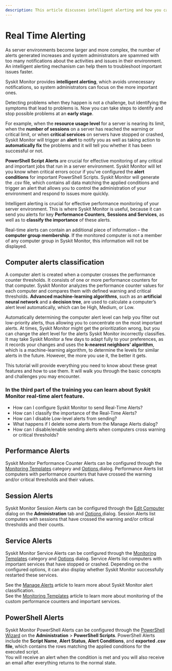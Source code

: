 ```yaml
---
description: This article discusses intelligent alerting and how you can set up different notifications with Syskit Monitor about the activities and issues in your environment.
---
```


# Real Time Alerting

As server environments become larger and more complex, the number of alerts generated increases and system administrators are spammed with too many notifications about the activities and issues in their environment. An intelligent alerting mechanism can help them to troubleshoot important issues faster.

Syskit Monitor provides **intelligent alerting**, which avoids unnecessary notifications, so system administrators can focus on the more important ones.

Detecting problems when they happen is not a challenge, but identifying the symptoms that lead to problems is. Now you can take steps to identify and stop possible problems at an **early stage**.

For example, when the **resource usage level** for a server is nearing its limit, when the **number of sessions** on a server has reached the warning or critical limit, or when **critical services** on servers have stopped or crashed, Syskit Monitor will trigger an **alert** to notify you as well as taking action to **automatically fix** the problems and it will tell you whether it has been successful or not.

**PowerShell Script Alerts** are crucial for effective monitoring of any critical and important jobs that run in a server environment. Syskit Monitor will let you know when critical errors occur if you’ve configured the **alert conditions** for important PowerShell Scripts. Syskit Monitor will generate the .csv file, which contains all data matching the applied conditions and trigger an alert that allows you to control the administration of your environment and respond to issues more quickly.

Intelligent alerting is crucial for effective performance monitoring of your server environment. This is where Syskit Monitor is useful, because it can send you alerts for key **Performance Counters**, **Sessions and Services**, as well as to **classify the importance** of these alerts.

Real-time alerts can contain an additional piece of information – the **computer group membership**. If the monitored computer is not a member of any computer group in Syskit Monitor, this information will not be displayed.

## Computer alerts classification

A computer alert is created when a computer crosses the performance counter thresholds. It consists of one or more performance counters for that computer. Syskit Monitor analyzes the performance counter values for each computer and compares them with defined warning and critical thresholds. **Advanced machine-learning algorithms**, such as an **artificial neural network** and a **decision tree**, are used to calculate a computer’s alert level automatically, which can be High, Medium, or Low.

Automatically determining the computer alert level can help you filter out low-priority alerts, thus allowing you to concentrate on the most important alerts. At times, Syskit Monitor might get the prioritization wrong, but you can change the alert level for the alerts Syskit Monitor incorrectly classifies. It may take Syskit Monitor a few days to adapt fully to your preferences, as it records your changes and uses the **k-nearest neighbors’ algorithm**, which is a machine-learning algorithm, to determine the levels for similar alerts in the future. However, the more you use it, the better it gets.

This tutorial will provide everything you need to know about these great features and how to use them. It will walk you through the basic concepts and challenges you may encounter.

### In the third part of the training you can learn about Syskit Monitor real-time alert feature.

* How can I configure Syskit Monitor to send Real-Time Alerts?
* How can I classify the importance of the Real-Time Alerts?
* How can I disable Low-level alerts from sending?
* What happens if I delete some alerts from the Manage Alerts dialog?
* How can I disable/enable sending alerts when computers cross warning or critical thresholds?

## Performance Alerts

Syskit Monitor Performance Counter Alerts can be configured through the [Monitoring Templates](../get-to-know-syskit-monitor/administration/monitoring-templates.md) category and [Options ](../get-to-know-syskit-monitor/backstage-screen/configuration/options.md#alerts)dialog. Performance Alerts list computers with performance counters that have crossed the warning and/or critical thresholds and their values.

## Session Alerts

Syskit Monitor Session Alerts can be configured through the [Edit Computer](../get-to-know-syskit-monitor/administration/servers-and-groups.md) dialog on the **Administration** tab and [Options ](../get-to-know-syskit-monitor/backstage-screen/configuration/options.md#alerts)dialog. Session Alerts list computers with sessions that have crossed the warning and/or critical thresholds and their counts.

## Service Alerts

Syskit Monitor Service Alerts can be configured through the [Monitoring Templates](../get-to-know-syskit-monitor/administration/monitoring-templates.md) category and [Options](../get-to-know-syskit-monitor/backstage-screen/configuration/options.md#alerts) dialog. Service Alerts list computers with important services that have stopped or crashed. Depending on the configured options, it can also display whether Syskit Monitor successfully restarted these services.

See the [Manage Alerts](../get-to-know-syskit-monitor/backstage-screen/manage-data-gathering.md#manage-alerts) article to learn more about Syskit Monitor alert classification.  
See the [Monitoring Templates](../get-to-know-syskit-monitor/administration/monitoring-templates.md) article to learn more about monitoring of the custom performance counters and important services.

## PowerShell Alerts

Syskit Monitor PowerShell Alerts can be configured through the [PowerShell Wizard](../how-to/powershell-scripts/powershell-wizard.md) on the **Administration** &gt; **PowerShell Scripts**. PowerShell Alerts include the **Script Name**, **Alert Status**, **Alert Conditions**, and **exported .csv file**, which contains the rows matching the applied conditions for the executed script.  
You will receive an alert when the condition is met and you will also receive an email after everything returns to the normal state.


